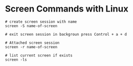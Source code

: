 # Screen Commands with Linux

```shell
# create screen session with name
screen -S name-of-screen

# exit screen session in backgroun press Control + a + d

# Attached screen session
screen -r name-of-screen

# list current screen if exists
screen -ls

```
